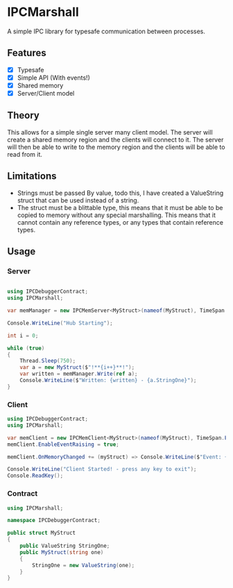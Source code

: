 ﻿# IPCMarshall

A simple IPC library for typesafe communication between processes.

## Features

- [x] Typesafe
- [x] Simple API (With events!)
- [x] Shared memory
- [x] Server/Client model

## Theory

This allows for a simple single server many client model. The server will create a shared memory region and the clients
will connect to it. The server will then be able to write to the memory region and the clients will be able to read from
it.

## Limitations
- Strings must be passed By value, todo this, I have created a ValueString struct that can be used instead of a string.
- The struct must be a blittable type, this means that it must be able to be copied to memory without any special
  marshalling. This means that it cannot contain any reference types, or any types that contain reference types.

## Usage

### Server

```csharp

using IPCDebuggerContract;
using IPCMarshall;

var memManager = new IPCMemServer<MyStruct>(nameof(MyStruct), TimeSpan.FromMilliseconds(50));

Console.WriteLine("Hub Starting");

int i = 0;

while (true)
{
    Thread.Sleep(750);
    var a = new MyStruct($"!**{i++}**!");
    var written = memManager.Write(ref a);
    Console.WriteLine($"Written: {written} - {a.StringOne}");
}

```

### Client

```csharp
using IPCDebuggerContract;
using IPCMarshall;

var memClient = new IPCMemClient<MyStruct>(nameof(MyStruct), TimeSpan.FromMilliseconds(50));
memClient.EnableEventRaising = true;

memClient.OnMemoryChanged += (myStruct) => Console.WriteLine($"Event: {myStruct.StringOne}");

Console.WriteLine("Client Started! - press any key to exit");
Console.ReadKey();
```

### Contract
```csharp
using IPCMarshall;

namespace IPCDebuggerContract;

public struct MyStruct
{
    public ValueString StringOne;
    public MyStruct(string one)
    {
        StringOne = new ValueString(one);
    }
}

```
